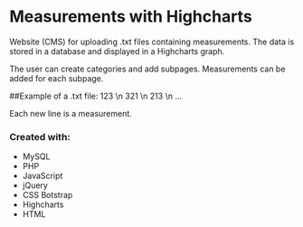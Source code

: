 # Measurements with Highcharts
Website (CMS) for uploading .txt files containing measurements.
The data is stored in a database and displayed in a Highcharts graph.

The user can create categories and add subpages.
Measurements can be added for each subpage.

##Example of a .txt file:
123 \n
321 \n
213 \n
...

Each new line is a measurement.

### Created with:
- MySQL
- PHP
- JavaScript
- jQuery
- CSS Botstrap
- Highcharts
- HTML


